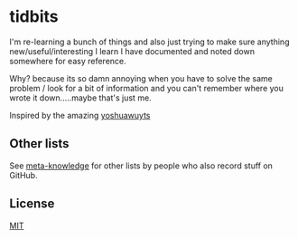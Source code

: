 # tidbits
I'm re-learning a bunch of things and also just trying to make sure anything new/useful/interesting I learn I have documented and noted down somewhere for easy reference.

Why? because its so damn annoying when you have to solve the same problem / look for a bit of information and you can't remember where you wrote it down.....maybe that's just me.

Inspired by the amazing [yoshuawuyts](https://github.com/yoshuawuyts/knowledge)

## Other lists

See [meta-knowledge](https://github.com/RichardLitt/meta-knowledge) for other lists by people who also record stuff on GitHub.

## License
[MIT](https://tldrlegal.com/license/mit-license)

